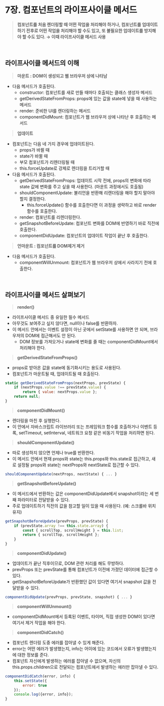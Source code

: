 # 7장. 컴포넌트의 라이프사이클 메서드

> **컴포넌트를 처음 렌더링할 때 어떤 작업을 처리해야 하거나, 컴포넌트를 업데이트하기 전후로 어떤 작업을 처리해야 할 수도 있고, 또 불필요한 업데이트를 방지해야 할 수도 있다. → 이때 라이프사이클 메서드 사용**

<br/>

## 라이프사이클 메서드의 이해

> **마운트 : DOM이 생성되고 웹 브라우저 상에 나타남**

- 다음 메서드가 호출된다.
  - constructor: 컴포넌트를 새로 만들 때마다 호출되는 클래스 생성자 메서드
  - getDerivedStateFromProps: props에 있는 값을 state에 넣을 때 사용하는 메서드
  - render: 준비한 UI를 렌더링하는 메서드
  - componentDidMount: 컴포넌트가 웹 브라우저 상에 나타난 후 호출하는 메서드

> **업데이트**

- 컴포넌트는 다음 네 가지 경우에 업데이트된다.
  - props가 바뀔 때
  - state가 바뀔 때
  - 부모 컴포넌트가 리렌더링될 때
  - this.forceUpdate로 강제로 렌더링을 트리거할 때
- 다음 메서드가 호출된다.
  - getDerivedStateFromProps: 업데이트 시작 전에, props의 변화에 따라 state 값에 변화를 주고 싶을 때 사용한다. (마운트 과정에서도 호출됨)
  - shouldComponentUpdate: 불리언을 반환해 리렌더링을 해야 할지 말아야 할지 결정한다.
    - this.forceUpdate() 함수를 호출한다면 이 과정을 생략하고 바로 render 함수를 호출한다.
  - render: 컴포넌트를 리렌더링한다.
  - getSnapshotBeforeUpdate: 컴포넌트 변화를 DOM에 반영하기 바로 직전에 호출한다.
  - componentDidUpdate: 컴포넌트의 업데이트 작업이 끝난 후 호출한다.

> **언마운트 : 컴포넌트를 DOM제거 제거**

- 다음 메서드가 호출된다.
  - componentWillUnmount: 컴포넌트가 웹 브라우저 상에서 사라지기 전에 호출한다.

<br/>

## 라이프사이클 메서드 살펴보기

> **render()**

- 라이프사이클 메서드 중 유일한 필수 메서드
- 아무것도 보여주고 싶지 않다면, null이나 false를 반환하자.
- 이 메서드 안에서는 이벤트 설정이 아닌 곳에서 setState를 사용하면 안 되며, 브라우저의 DOM에 접근해서도 안 된다.
  - DOM 정보를 가져오거나 state에 변화를 줄 때는 componentDidMount에서 처리해야 한다.

> **getDerivedStateFromProps()**

- props로 받아온 값을 state에 동기화시키는 용도로 사용된다.
- 컴포넌트가 마운트될 때, 업데이트될 때 호출된다.

```jsx
static getDerivedStateFromProps(nextProps, prevState) {
	if (nextProps.value !== prevState.value) {
		return { value: nextProps.value };
	return null;
}
```

> **componentDidMount()**

- 렌더링을 마친 후 실행한다.
- 이 안에서 자바스크립트 라이브러리 또는 프레임워크 함수를 호출하거나 이벤트 등록, setTimeout, setInterval, 네트워크 요청 같은 비동기 작업을 처리하면 된다.

> **shouldComponentUpdate()**

- 따로 생성하지 않으면 언제나 true를 반환한다.
- 이 메서드 안에서 현재 props와 state는 this.props와 this.state로 접근하고, 새로 설정될 props와 state는 nextProps와 nextState로 접근할 수 있다.

```jsx
shouldComponentUpdate(nextProps, nextState) { ... }
```

> **getSnapshotBeforeUpdate()**

- 이 메서드에서 반환하는 값은 componentDidUpdate에서 snapshot이라는 세 번째 파라미터로 전달받을 수 있다.
- 주로 업데이트하기 직전의 값을 참고할 일이 있을 때 사용된다. (예: 스크롤바 위치 유지)

```jsx
getSnapshotBeforeUpdate(prevProps, prevState) {
	if (prevState.array !== this.state.array) {
		const { scrollTop, scrollHeight } = this.list;
		return { scrollTop, scrollHeight };
	}
}
```

> **componentDidUpdate()**

- 업데이트가 끝난 직후이므로, DOM 관련 처리를 해도 무방하다.
- prevProps 또는 prevState를 통해 컴포넌트가 이전에 가졌던 데이터에 접근할 수 있다.
- getSnapshotBeforeUpdate가 반환했던 값이 있다면 여기서 snapshot 값을 전달받을 수 있다.

```jsx
componentDidUpdate(prevProps, prevState, snapshot) { ... }
```

> **componentWillUnmount()**

- componentDidMount에서 등록된 이벤트, 타이머, 직접 생성한 DOM이 있다면 여기서 제거 작업을 해야 한다.

> **componentDidCatch()**

- 컴포넌트 렌더링 도중 에러를 잡아낼 수 있게 해준다.
- error는 어떤 에러가 발생했는지, info는 어이에 있는 코드에서 오류가 발생했는지에 대한 정보를 준다.
- 컴포넌트 자신에게 발생하는 에러를 잡아낼 수 없으며, 자신의 this.props.children으로 전달되는 컴포넌트에서 발생하는 에러만 잡아낼 수 있다.

```jsx
componentDidCatch(error, info) {
	this.setState({
		error: true
	});
	console.log({error, info});
}
```

